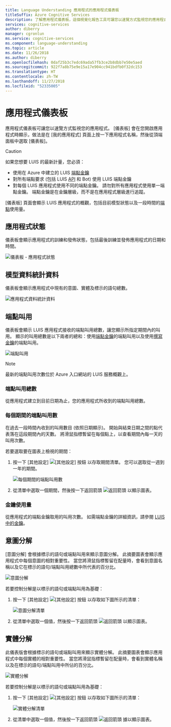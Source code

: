 ```yaml
---
title: Language Understanding 應用程式的應用程式儀表板
titleSuffix: Azure Cognitive Services
description: 了解應用程式儀表板，這個視覺化報告工具可讓您以速覽方式監視您的應用程式。
services: cognitive-services
author: diberry
manager: cgronlun
ms.service: cognitive-services
ms.component: language-understanding
ms.topic: article
ms.date: 11/26/2018
ms.author: diberry
ms.openlocfilehash: 0daf25b3c7edc69ada57fb3ce2b8dbb7e50e5aed
ms.sourcegitcommit: 922f7a8b75e9e15a17e904cc941bdfb0f32dc153
ms.translationtype: HT
ms.contentlocale: zh-TW
ms.lasthandoff: 11/27/2018
ms.locfileid: "52335005"
---
```

# <a name="application-dashboard"></a>應用程式儀表板
應用程式儀表板可讓您以速覽方式監視您的應用程式。 [儀表板] 會在您開啟應用程式時顯示，做法是在 [我的應用程式] 頁面上按一下應用程式名稱，然後從頂端面板中選取 [儀表板]。 

> [!CAUTION]
> 如果您想要 LUIS 的最新計量，您必須：
> * 使用在 Azure 中建立的 LUIS [端點金鑰](luis-how-to-azure-subscription.md)
> * 對所有端點要求 (包括 LUIS [API](https://aka.ms/luis-endpoint-apis) 和 Bot) 使用 LUIS 端點金鑰
> * 對每個 LUIS 應用程式使用不同的端點金鑰。 請勿對所有應用程式使用單一端點金鑰。 端點金鑰是在金鑰層級，而不是在應用程式層級進行追蹤。  

[儀表板] 頁面會顯示 LUIS 應用程式的概觀，包括目前模型狀態以及一段時間的[端點](luis-glossary.md#endpoint)使用量。 
  
## <a name="app-status"></a>應用程式狀態
儀表板會顯示應用程式的訓練和發佈狀態，包括最後訓練並發佈應用程式的日期和時間。  

![儀表板 - 應用程式狀態](./media/luis-how-to-use-dashboard/app-state.png)

## <a name="model-data-statistics"></a>模型資料統計資料
儀表板會顯示應用程式中現有的意圖、實體及標示的語句總數。 

![應用程式資料統計資料](./media/luis-how-to-use-dashboard/app-model-count.png)

## <a name="endpoint-hits"></a>端點叫用
儀表板會顯示 LUIS 應用程式接收的端點叫用總數，讓您顯示所指定期間內的叫用。 顯示的叫用總數是以下兩者的總和：使用[端點金鑰](./luis-concept-keys.md#endpoint-key)的端點叫用以及使用[撰寫金鑰](./luis-concept-keys.md#authoring-key)的端點叫用。

![端點叫用](./media/luis-how-to-use-dashboard/dashboard-endpointhits.png)

> [!NOTE] 
> 最新的端點叫用次數位於 Azure 入口網站的 LUIS 服務概觀上。 
 
### <a name="total-endpoint-hits"></a>端點叫用總數
從應用程式建立到目前日期為止，您的應用程式所收到的端點叫用總數。

### <a name="endpoint-hits-per-period"></a>每個期間的端點叫用數
在過去一段時間內收到的叫用數目 (依照日期顯示)。 開始與結束日期之間的點代表落在這段期間內的天數。 將滑鼠指標暫留在每個點上，以查看期間內每一天的叫用次數。 

若要選取要在圖表上檢視的期間：
 
1. 按一下 [其他設定] ![[其他設定] 按鈕](./media/luis-how-to-use-dashboard/Dashboard-Settings-btn.png) 以存取期間清單。 您可以選取從一週到一年的期間。 

    ![每個期間的端點叫用數](./media/luis-how-to-use-dashboard/timerange.png)

2. 從清單中選取一個期間，然後按一下返回箭頭 ![返回箭頭](./media/luis-how-to-use-dashboard/Dashboard-backArrow.png) 以顯示圖表。

### <a name="key-usage"></a>金鑰使用量
從應用程式的端點金鑰取用的叫用次數。 如需端點金鑰的詳細資訊，請參閱 [LUIS 中的金鑰](luis-concept-keys.md)。 
  
## <a name="intent-breakdown"></a>意圖分解
[意圖分解] 會根據標示的語句或端點叫用來顯示意圖分解。 此摘要圖表會顯示應用程式中每個意圖的相對重要性。 當您將滑鼠指標暫留在配量時，會看到意圖名稱以及它在標示的語句/端點叫用總數中所代表的百分比。 

![意圖分解](./media/luis-how-to-use-dashboard/intent-breakdown.png)

若要控制分解是以標示的語句或端點叫用為基礎：

1. 按一下 [其他設定] ![[其他設定] 按鈕](./media/luis-how-to-use-dashboard/Dashboard-Settings-btn.png) 以存取如下圖所示的清單：

    ![意圖分解清單](./media/luis-how-to-use-dashboard/intent-breakdown-based-on.png)
2. 從清單中選取一個值，然後按一下返回箭頭 ![返回箭頭](./media/luis-how-to-use-dashboard/Dashboard-backArrow.png) 以顯示圖表。

## <a name="entity-breakdown"></a>實體分解
此儀表版會根據標示的語句或端點叫用來顯示實體分解。 此摘要圖表會顯示應用程式中每個實體的相對重要性。 當您將滑鼠指標暫留在配量時，會看到實體名稱以及在標示的語句/端點叫用中所佔的百分比。 

![實體分解](./media/luis-how-to-use-dashboard/entity-breakdown.png)

若要控制分解是以標示的語句或端點叫用為基礎：

1. 按一下 [其他設定] ![[其他設定] 按鈕](./media/luis-how-to-use-dashboard/Dashboard-Settings-btn.png) 以存取如下圖所示的清單：

    ![實體分解清單](./media/luis-how-to-use-dashboard/entity-breakdown-based-on.png)
2. 從清單中選取一個值，然後按一下返回箭頭 ![返回箭頭](./media/luis-how-to-use-dashboard/Dashboard-backArrow.png) 據以顯示圖表。
